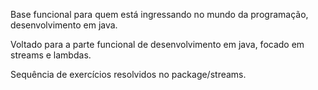 Base funcional para quem está ingressando no mundo da programação, desenvolvimento em java.

Voltado para a parte funcional de desenvolvimento em java, focado em streams e lambdas.

Sequência de exercícios resolvidos no package/streams.
